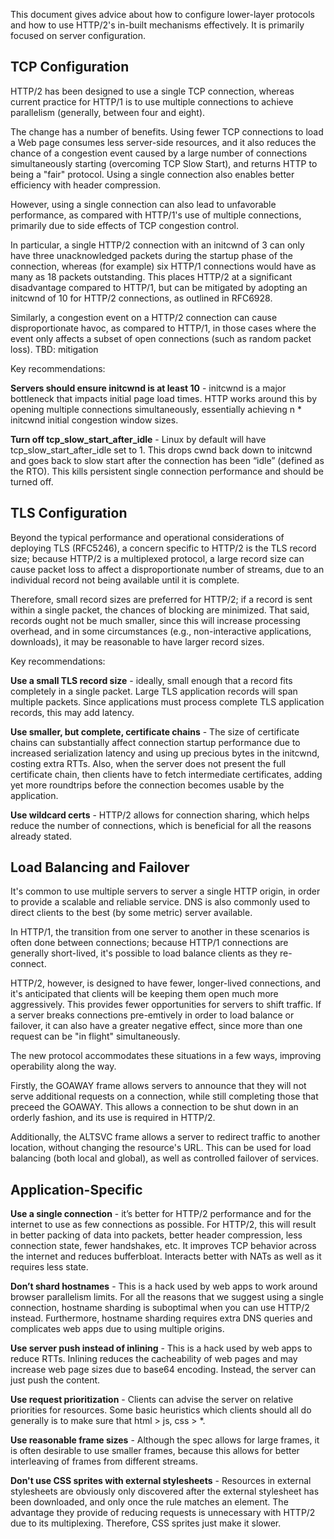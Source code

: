 This document gives advice about how to configure lower-layer protocols and how to use HTTP/2's in-built mechanisms effectively. It is primarily focused on server configuration.

## TCP Configuration

HTTP/2 has been designed to use a single TCP connection, whereas current practice for HTTP/1 is to
use multiple connections to achieve parallelism (generally, between four and eight).

The change has a number of benefits. Using fewer TCP connections to load a Web page consumes less
server-side resources, and it also reduces the chance of a congestion event caused by a large
number of connections simultaneously starting (overcoming TCP Slow Start), and returns HTTP to
being a "fair" protocol. Using a single connection also enables better efficiency with header
compression.

However, using a single connection can also lead to unfavorable performance, as compared with
HTTP/1's use of multiple connections, primarily due to side effects of TCP congestion control.

In particular, a single HTTP/2 connection with an initcwnd of 3 can only have three unacknowledged
packets during the startup phase of the connection, whereas (for example) six HTTP/1 connections
would have as many as 18 packets outstanding. This places HTTP/2 at a significant disadvantage
compared to HTTP/1, but can be mitigated by adopting an initcwnd of 10 for HTTP/2 connections, as
outlined in RFC6928.

Similarly, a congestion event on a HTTP/2 connection can cause disproportionate havoc, as compared
to HTTP/1, in those cases where the event only affects a subset of open connections (such as random
packet loss). TBD: mitigation

Key recommendations:

**Servers should ensure initcwnd is at least 10** - initcwnd is a major bottleneck that impacts initial page load times. HTTP works around this by opening multiple connections simultaneously, essentially achieving n * initcwnd initial congestion window sizes.

**Turn off tcp_slow_start_after_idle** - Linux by default will have tcp_slow_start_after_idle set to 1. This drops cwnd back down to initcwnd and goes back to slow start after the connection has been “idle” (defined as the RTO). This kills persistent single connection performance and should be turned off.


## TLS Configuration

Beyond the typical performance and operational considerations of deploying TLS (RFC5246), a
concern specific to HTTP/2 is the TLS record size; because HTTP/2 is a multiplexed protocol, a
large record size can cause packet loss to affect a disproportionate number of streams, due to an
individual record not being available until it is complete.

Therefore, small record sizes are preferred for HTTP/2; if a record is sent within a single packet,
the chances of blocking are minimized. That said, records ought not be much smaller, since this
will increase processing overhead, and in some circumstances (e.g., non-interactive applications,
downloads), it may be reasonable to have larger record sizes.

Key recommendations:

**Use a small TLS record size** - ideally, small enough that a record fits completely in a single packet. Large TLS application records will span multiple packets. Since applications must process complete TLS application records, this may add latency.

**Use smaller, but complete, certificate chains** - The size of certificate chains can substantially affect connection startup performance due to increased serialization latency and using up precious bytes in the initcwnd, costing extra RTTs. Also, when the server does not present the full certificate chain, then clients have to fetch intermediate certificates, adding yet more roundtrips before the connection becomes usable by the application.

**Use wildcard certs** - HTTP/2 allows for connection sharing, which helps reduce the number of connections, which is beneficial for all the reasons already stated.


## Load Balancing and Failover 

It's common to use multiple servers to server a single HTTP origin, in order to provide a scalable
and reliable service. DNS is also commonly used to direct clients to the best (by some metric)
server available.

In HTTP/1, the transition from one server to another in these scenarios is often done between
connections; because HTTP/1 connections are generally short-lived, it's possible to load balance
clients as they re-connect.

HTTP/2, however, is designed to have fewer, longer-lived connections, and it's anticipated that
clients will be keeping them open much more aggressively. This provides fewer opportunities for
servers to shift traffic. If a server breaks connections pre-emtively in order to load balance or
failover, it can also have a greater negative effect, since more than one request can be "in
flight" simultaneously.

The new protocol accommodates these situations in a few ways, improving operability along the way.

Firstly, the GOAWAY frame allows servers to announce that they will not serve additional requests on
a connection, while still completing those that preceed the GOAWAY. This allows a connection to be
shut down in an orderly fashion, and its use is required in HTTP/2.

Additionally, the ALTSVC frame allows a server to redirect traffic to another location, without
changing the resource's URL. This can be used for load balancing (both local and global), as well
as controlled failover of services.

## Application-Specific

**Use a single connection** - it’s better for HTTP/2 performance and for the internet to use as few connections as possible. For HTTP/2, this will result in better packing of data into packets, better header compression, less connection state, fewer handshakes, etc. It improves TCP behavior across the internet and reduces bufferbloat. Interacts better with NATs as well as it requires less state.

**Don’t shard hostnames** - This is a hack used by web apps to work around browser parallelism limits. For all the reasons that we suggest using a single connection, hostname sharding is suboptimal when you can use HTTP/2 instead. Furthermore, hostname sharding requires extra DNS queries and complicates web apps due to using multiple origins.

**Use server push instead of inlining** - This is a hack used by web apps to reduce RTTs. Inlining reduces the cacheability of web pages and may increase web page sizes due to base64 encoding. Instead, the server can just push the content.

**Use request prioritization** - Clients can advise the server on relative priorities for resources. Some basic heuristics which clients should all do generally is to make sure that html > js, css > *.

**Use reasonable frame sizes** - Although the spec allows for large frames, it is often desirable to use smaller frames, because this allows for better interleaving of frames from different streams.

**Don't use CSS sprites with external stylesheets** - Resources in external stylesheets are obviously only discovered after the external stylesheet has been downloaded, and only once the rule matches an element. The advantage they provide of reducing requests is unnecessary with HTTP/2 due to its multiplexing. Therefore, CSS sprites just make it slower.
